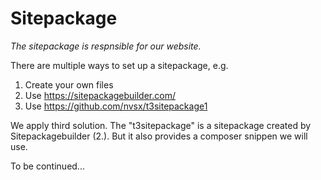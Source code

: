 # Sitepackage

*The sitepackage is respnsible for our website.*

There are multiple ways to set up a sitepackage, e.g. 

1. Create your own files
2. Use https://sitepackagebuilder.com/
3. Use https://github.com/nvsx/t3sitepackage1

We apply third solution. The "t3sitepackage" is a sitepackage created by Sitepackagebuilder (2.). But it also provides a composer snippen we will use. 

To be continued...

